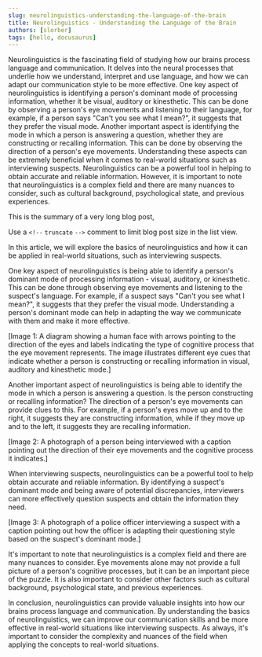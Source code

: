 ```yaml
---
slug: neurolinguistics-understanding-the-language-of-the-brain
title: Neurolinguistics - Understanding the Language of the Brain
authors: [slorber]
tags: [hello, docusaurus]
---
```


Neurolinguistics is the fascinating field of studying how our brains process language and communication. It delves into the neural processes that underlie how we understand, interpret and use language, and how we can adapt our communication style to be more effective. One key aspect of neurolinguistics is identifying a person's dominant mode of processing information, whether it be visual, auditory or kinesthetic. This can be done by observing a person's eye movements and listening to their language, for example, if a person says "Can't you see what I mean?", it suggests that they prefer the visual mode. Another important aspect is identifying the mode in which a person is answering a question, whether they are constructing or recalling information. This can be done by observing the direction of a person's eye movements. Understanding these aspects can be extremely beneficial when it comes to real-world situations such as interviewing suspects. Neurolinguistics can be a powerful tool in helping to obtain accurate and reliable information. However, it is important to note that neurolinguistics is a complex field and there are many nuances to consider, such as cultural background, psychological state, and previous experiences.

This is the summary of a very long blog post,

Use a `<!--` `truncate` `-->` comment to limit blog post size in the list view.

<!--truncate-->

In this article, we will explore the basics of neurolinguistics and how it can be applied in real-world situations, such as interviewing suspects.

One key aspect of neurolinguistics is being able to identify a person's dominant mode of processing information - visual, auditory, or kinesthetic. This can be done through observing eye movements and listening to the suspect's language. For example, if a suspect says "Can't you see what I mean?", it suggests that they prefer the visual mode. Understanding a person's dominant mode can help in adapting the way we communicate with them and make it more effective.

[Image 1: A diagram showing a human face with arrows pointing to the direction of the eyes and labels indicating the type of cognitive process that the eye movement represents. The image illustrates different eye cues that indicate whether a person is constructing or recalling information in visual, auditory and kinesthetic mode.]

Another important aspect of neurolinguistics is being able to identify the mode in which a person is answering a question. Is the person constructing or recalling information? The direction of a person's eye movements can provide clues to this. For example, if a person's eyes move up and to the right, it suggests they are constructing information, while if they move up and to the left, it suggests they are recalling information.

[Image 2: A photograph of a person being interviewed with a caption pointing out the direction of their eye movements and the cognitive process it indicates.]

When interviewing suspects, neurolinguistics can be a powerful tool to help obtain accurate and reliable information. By identifying a suspect's dominant mode and being aware of potential discrepancies, interviewers can more effectively question suspects and obtain the information they need.

[Image 3: A photograph of a police officer interviewing a suspect with a caption pointing out how the officer is adapting their questioning style based on the suspect's dominant mode.]

It's important to note that neurolinguistics is a complex field and there are many nuances to consider. Eye movements alone may not provide a full picture of a person's cognitive processes, but it can be an important piece of the puzzle. It is also important to consider other factors such as cultural background, psychological state, and previous experiences.

In conclusion, neurolinguistics can provide valuable insights into how our brains process language and communication. By understanding the basics of neurolinguistics, we can improve our communication skills and be more effective in real-world situations like interviewing suspects. As always, it's important to consider the complexity and nuances of the field when applying the concepts to real-world situations.